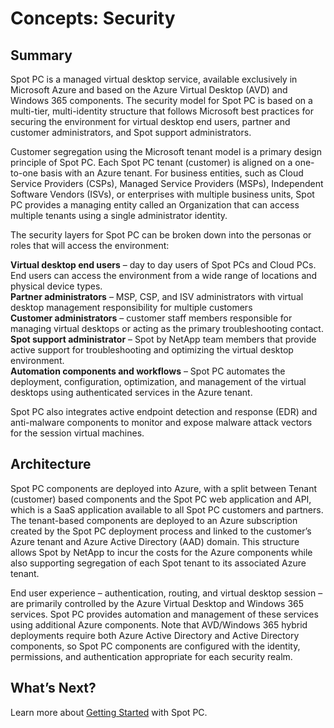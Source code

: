 <meta name=“robots” content=“noindex”>

# Concepts: Security

## Summary

Spot PC is a managed virtual desktop service, available exclusively in Microsoft Azure and based on the Azure Virtual Desktop (AVD) and Windows 365 components. The security model for Spot PC is based on a multi-tier, multi-identity structure that follows Microsoft best practices for securing the environment for virtual desktop end users, partner and customer administrators, and Spot support administrators.

Customer segregation using the Microsoft tenant model is a primary design principle of Spot PC. Each Spot PC tenant (customer) is aligned on a one-to-one basis with an Azure tenant. For business entities, such as Cloud Service Providers (CSPs), Managed Service Providers (MSPs), Independent Software Vendors (ISVs), or enterprises with multiple business units, Spot PC provides a managing entity called an Organization that can access multiple tenants using a single administrator identity.

The security layers for Spot PC can be broken down into the personas or roles that will access the environment:

**Virtual desktop end users** – day to day users of Spot PCs and Cloud PCs. End users can access the environment from a wide range of locations and physical device types.<br>
**Partner administrators** – MSP, CSP, and ISV administrators with virtual desktop management responsibility for multiple customers<br>
**Customer administrators** – customer staff members responsible for managing virtual desktops or acting as the primary troubleshooting contact.<br>
**Spot support administrator** – Spot by NetApp team members that provide active support for troubleshooting and optimizing the virtual desktop environment.<br>
**Automation components and workflows** – Spot PC automates the deployment, configuration, optimization, and management of the virtual desktops using authenticated services in the Azure tenant.<br>

Spot PC also integrates active endpoint detection and response (EDR) and anti-malware components to monitor and expose malware attack vectors for the session virtual machines.

## Architecture

Spot PC components are deployed into Azure, with a split between Tenant (customer) based components and the Spot PC web application and API, which is a SaaS application available to all Spot PC customers and partners. The tenant-based components are deployed to an Azure subscription created by the Spot PC deployment process and linked to the customer’s Azure tenant and Azure Active Directory (AAD) domain. This structure allows Spot by NetApp to incur the costs for the Azure components while also supporting segregation of each Spot tenant to its associated Azure tenant.

End user experience – authentication, routing, and virtual desktop session – are primarily controlled by the Azure Virtual Desktop and Windows 365 services. Spot PC provides automation and management of these services using additional Azure components. Note that AVD/Windows 365 hybrid deployments require both Azure Active Directory and Active Directory components, so Spot PC components are configured with the identity, permissions, and authentication appropriate for each security realm.

## What’s Next?

Learn more about [Getting Started](spot-pc/getting-started/) with Spot PC.
